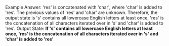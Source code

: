 Example Answer:
'res' is concatenated with 'char', where 'char' is added to 'res'. The previous values of 'res' and 'char' are unknown. Therefore, the output state is 's' contains all lowercase English letters at least once, 'res' is the concatenation of all characters iterated over in 's' and 'char' is added to 'res'.
Output State: **If 's' contains all lowercase English letters at least once, 'res' is the concatenation of all characters iterated over in 's' and 'char' is added to 'res'**